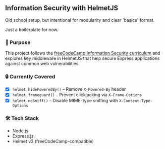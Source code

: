 ## Information Security with HelmetJS

Old school setup, but intentional for modularity and clear 'basics' format.

Just a boilerplate for now.

### 📌 Purpose

This project follows the [freeCodeCamp Information Security curriculum](https://www.freecodecamp.org/learn/information-security/) and explores key middleware in HelmetJS that help secure Express applications against common web vulnerabilities.

### 🔒 Currently Covered

- [x] `helmet.hidePoweredBy()` – Remove `X-Powered-By` header
- [x] `helmet.frameguard()` – Prevent clickjacking via `X-Frame-Options`
- [x] `helmet.noSniff()` – Disable MIME-type sniffing with `X-Content-Type-Options`

### 🛠 Tech Stack

- Node.js  
- Express.js  
- Helmet v3 (freeCodeCamp-compatible)
